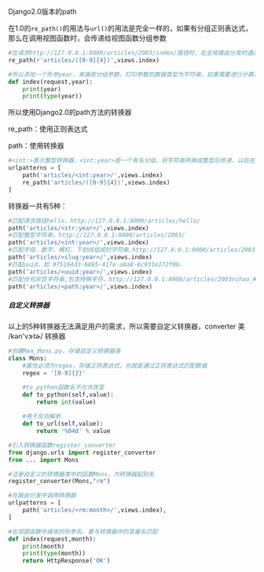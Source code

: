 Django2.0版本的path

在1.0的`re_path()`的用法与`url()`的用法是完全一样的，如果有分组正则表达式，那么在调用视图函数时，会传递给视图函数分组参数

```python
#在请求http://127.0.0.1:8000/articles/2003/index/路径时，在全局路由分发时通过匹配到了r'articles/([0-9]{4})'路径，调用views.index函数时会将分组传输传递给函数
re_path(r'articles/([0-9]{4})',views.index)

#所以添加一个形参year，来接收分组参数，打印参数的数据类型为字符串，如果需要进行计算，要进行数据类型转换
def index(request,year):
    print(year)
    print(type(year))
```



所以使用Django2.0的path方法的转换器

re_path：使用正则表达式

path：使用转换器

```python
#<int:>表示整型转换器，<int:year>是一个有名分组，将字符串转换成整型后传递，以后在匹配正整数时，直接使用int转换器，再次打印参数类型时，变为<class 'int'>
urlpatterns = [
    path('articles/<int:year>/',views.index)
    re_path('articles/([0-9]{4})',views.index)
]
```



转换器一共有5种：

```python
#匹配请求路径hello，http://127.0.0.1:8000/articles/hello/
path('articles/<str:year>/',views.index)
#匹配整型字符串，http://127.0.0.1:8000/articles/2003/
path('articles/<int:year>/',views.index)
#匹配字母、数字、横杠、下划线组成的字符串,http://127.0.0.1:8000/articles/2003_hello/
path('articles/<slug:year>/',views.index)
#匹配uuid，如 075194d3-6885-417e-a8a8-6c931e272f00。
path('articles/<uuid:year>/',views.index)
#匹配任何非空字符串,包含特殊字符，http://127.0.0.1:8000/articles/2003nihao_##/
path('articles/<path:year>/',views.index)
```



##### 自定义转换器

以上的5种转换器无法满足用户的需求，所以需要自定义转换器，converter  美 /kən'vɝtɚ/  转换器

```python
#创建Rex_Mons.py，存储自定义转换器类
class Mons:
    #属性必须为regex，存储正则表达式，也就是通过正则表达式匹配数据
    regex = '[0-9]{2}'

    #to_python函数名不允许改变
    def to_python(self,value):
        return int(value)
    
    #用于反向解析
    def to_url(self,value):
        return '%04d' % value
```



```python
#引入转换器函数register_converter
from django.urls import register_converter
from ... import Mons

#注册自定义的转换器类中的函数Mons，为转换器起别名
register_converter(Mons,"rm")

#在路由分发中调用转换器
urlpatterns = [
    path('articles/<rm:month>/',views.index),
]

#在视图函数中接收的形参名，要与转换器中的变量名匹配
def index(request,month):
    print(month)
    print(type(month))
    return HttpResponse('OK')
```

